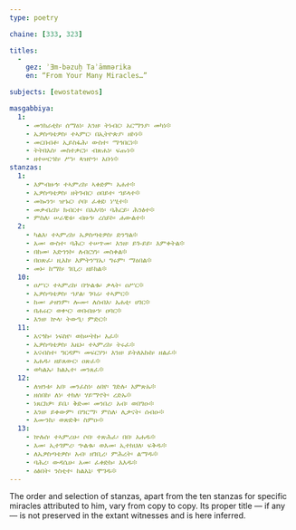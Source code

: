 ```yaml
---
type: poetry

chaine: [333, 323]

titles:
  -
    gez: ʾƎm-bəzuḫ Taʾāmmərika
    en: “From Your Many Miracles…”

subjects: [ewostatewos]

masgabbiya:
  1:
    - መንክራቲከ፡ ሰማዕነ፡ እንዘ፡ ትነብር፡ አርማንያ፡ መካነ፨
    - ኤዎስጣቴዎስ፡ ተኣምር፡ በኢትዮጵያ፡ ዘኮነ፨
    - መርበብቶ፡ ኢይስፋሕ፡ ውስተ፡ ማኅበርነ፨
    - ትትበአስ፡ መስተቃርነ፡ ብጽሐነ፡ ፍጡነ፨
    - ዘተሠርኀከ፡ ሥነ፡ ጳዝዮን፡ አቡነ፨
stanzas:
  1:
    - እምብዙኅ፡ ተኣምሪከ፡ ኣቀድም፡ አሐተ፨
    - ኤዎስጣቴዎስ፡ ዘትገብር፡ ዐበይተ፡ ኀይላተ፨
    - መኰንን፡ ዝኁር፡ ሶበ፡ ፈቀደ፡ ነሢተ፨
    - መቃብሪከ፡ ክብርተ፡ በአእባነ፡ ባሕርይ፡ ሕንፅተ፨
    - ምስለ፡ ሠራዊቱ፡ ብዙኅ፡ ረሰይኮ፡ ሐውልተ፨
  2:
    - ካልእ፡ ተኣምሪከ፡ ኤዎስጣቴዎስ፡ ድንግል፨
    - አመ፡ ውስተ፡ ባሕር፡ ተሠጥመ፡ እንዘ፡ ይጐይይ፡ እምቀትል፨
    - በከመ፡ አድኀንኮ፡ ለብርሃነ፡ መስቀል፨
    - በዐጽፈ፡ ዚአከ፡ እምትንሣኤ፡ ግሩም፡ ማዕበል፨
    - መኑ፡ ከማከ፡ ገቢረ፡ ዘይክል፨
  10:
    - ዐሥር፡ ተኣምሪከ፡ በኍልቈ፡ ቃላት፡ ዐሥር፨
    - ኤዎስጣቴዎስ፡ ኀያል፡ ገባሬ፡ ተኣምር፨
    - ከመ፡ ታዘንም፡ ሎሙ፡ ለሰብአ፡ አሐቲ፡ ሀገር፨
    - በሐሩር፡ ወቍር፡ ወበብዙኀ፡ ዐባር፨
    - እንዘ፡ ኵላ፡ ትውዒ፡ ምድር፨
  11:
    - አናኅኩ፡ ነፍስየ፡ ወከሠትኩ፡ አፈ፨
    - ኤዎስጣቴዎስ፡ እዜኑ፡ ተኣምሪከ፡ ትሩፈ፨
    - አናብስተ፡ ግርዳም፡ መፍርሃን፡ እንዘ፡ ይትለአኩከ፡ ዘልፈ፨
    - አሐዱ፡ ዘይጸውር፡ ዐጽፈ፨
    - ወካልኡ፡ ክልኤተ፡ መንጸፈ፨
  12:
    - ለዝንቱ፡ አበ፡ መንፈስነ፡ ዕበየ፡ ገድሉ፡ አምጽኡ፨
    - ዘሰበከ፡ ለነ፡ ተክለ፡ ሃይማኖት፡ ረድኡ፨
    - ነጸርክዎ፡ ይቤ፡ ቅድመ፡ መንበረ፡ አብ፡ ወበግዑ፨
    - እንዘ፡ ይቀውም፡ በግርማ፡ ምስለ፡ ሊቃናት፡ ሰብዑ፨
    - እሙንኬ፡ ወጽድቅ፡ ስምዑ፨
  13:
    - ኵሉሰ፡ ተኣምሪሁ፡ ሶበ፡ ተጽሕፈ፡ በበ፡ አሐዱ፨
    - እመ፡ ኢተገምረ፡ ኍልቈ፡ ወእመ፡ ኢተክህለ፡ ፍቅዱ፨
    - ለኤዎስጣቴዎስ፡ አብ፡ ዘገቢረ፡ ምሕረት፡ ልማዱ፨
    - ባሕረ፡ ውዳሴሁ፡ አመ፡ ፈቀድኩ፡ እእዱ፨
    - ዕፅበት፡ ንስቲተ፡ ከልአኒ፡ ሞገዱ፨
---
```

The order and selection of stanzas, apart from the ten stanzas for specific miracles attributed to him, vary from copy to copy. Its proper title — if any — is not preserved in the extant witnesses and is here inferred.